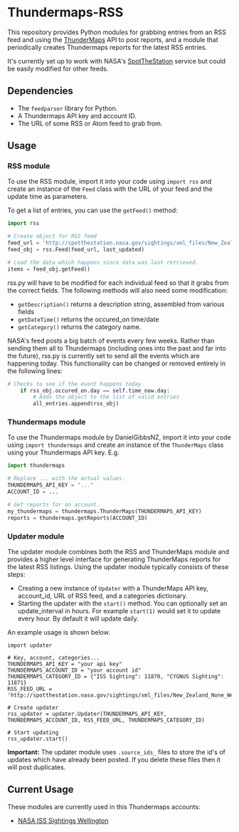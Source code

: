 Thundermaps-RSS
===================

This repository provides Python modules for grabbing entries from an RSS feed and using the [ThunderMaps](http://thundermaps.com/) API to post reports, and a module that periodically creates Thundermaps reports for the latest RSS entries.

It's currently set up to work with NASA's [SpotTheStation](http://spotthestation.nasa.gov/sightings/xml_files/New_Zealand_None_Wellington.xml) service but could be easily modified for other feeds.

Dependencies
------------

* The `feedparser` library for Python.
* A Thundermaps API key and account ID.
* The URL of some RSS or Atom feed to grab from.

Usage
-----

### RSS module

To use the RSS module, import it into your code using `import rss` and create an instance of the `Feed` class with the URL of your feed and the update time as parameters. 

To get a list of entries, you can use the `getFeed()` method:

```python
import rss

# Create object for RSS feed
feed_url = 'http://spotthestation.nasa.gov/sightings/xml_files/New_Zealand_None_Wellington.xml' 
feed_obj = rss.Feed(feed_url, last_updated)

# Load the data which happens since data was last retrieved.
items = feed_obj.getFeed()
```

rss.py will have to be modified for each individual feed so that it grabs from the correct fields. The following methods will also need some modification:

* `getDescription()` returns a description string, assembled from various fields
* `getDateTime()` returns the occured_on time/date
* `getCategory()` returns the category name.

NASA's feed posts a big batch of events every few weeks. Rather than sending them all to Thundermaps (including ones into the past and far into the future), rss.py is currently set to send all the events which are happening today. This functionality can be changed or removed entirely in the following lines:

```python
# Checks to see if the event happens today
    if rss_obj.occured_on.day == self.time_now.day:
        # Adds the object to the list of valid entries
        all_entries.append(rss_obj)
```

### Thundermaps module

To use the Thundermaps module by DanielGibbsNZ, import it into your code using `import thundermaps` and create an instance of the `ThunderMaps` class using your Thundermaps API key. E.g.

```python
import thundermaps

# Replace ... with the actual values.
THUNDERMAPS_API_KEY = "..."
ACCOUNT_ID = ...

# Get reports for an account.
my_thundermaps = thundermaps.ThunderMaps(THUNDERMAPS_API_KEY)
reports = thundermaps.getReports(ACCOUNT_ID)
```

### Updater module
The updater module combines both the RSS and ThunderMaps module and provides a higher level interface for generating ThunderMaps reports for the latest RSS listings. Using the updater module typically consists of these steps:

* Creating a new instance of `Updater` with a ThunderMaps API key, account_id, URL of RSS feed, and a categories dictionary.
* Starting the updater with the `start()` method. You can optionally set an update_interval in hours. For example `start(1)` would set it to update every hour. By default it will update daily.

An example usage is shown below.

```
import updater

# Key, account, categories...
THUNDERMAPS_API_KEY = "your api key"
THUNDERMAPS_ACCOUNT_ID = "your account id"
THUNDERMAPS_CATEGORY_ID = {"ISS Sighting": 11870, "CYGNUS Sighting": 11871}
RSS_FEED_URL = 'http://spotthestation.nasa.gov/sightings/xml_files/New_Zealand_None_Wellington.xml'

# Create updater
rss_updater = updater.Updater(THUNDERMAPS_API_KEY, THUNDERMAPS_ACCOUNT_ID, RSS_FEED_URL, THUNDERMAPS_CATEGORY_ID)

# Start updating
rss_updater.start()
```

**Important:** The updater module uses `.source_ids_` files to store the id's of updates which have already been posted. If you delete these files then it will post duplicates.


## Current Usage

These modules are currently used in this Thundermaps accounts:

* [NASA ISS Sightings Wellington](http://www.thundermaps.com/accounts/gdfgsdfg)
